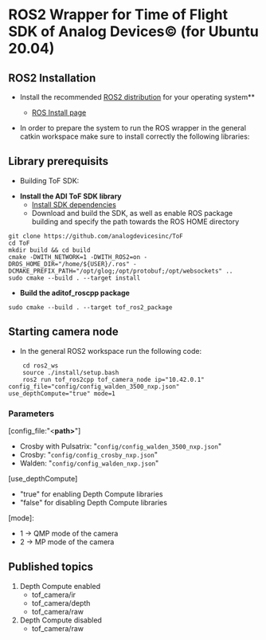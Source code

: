# ROS2 Wrapper for Time of Flight SDK of Analog Devices&copy; (for Ubuntu 20.04)

## ROS2 Installation

- Install the recommended [ROS2 distribution](https://docs.ros.org/en/rolling/Releases.html) for your operating system**
  - [ROS Install page](https://docs.ros.org/en/foxy/Installation.html)

- In order to prepare the system to run the ROS wrapper in the general catkin workspace make sure to install correctly the following libraries:

## Library prerequisits

* Building ToF SDK:
- **Install the ADI ToF SDK library**
  - [Install SDK dependencies](https://github.com/analogdevicesinc/ToF/blob/master/doc/itof/linux_build_instructions.md)
  - Download and build the SDK, as well as enable ROS package building and specify the path towards the ROS HOME directory
```console
git clone https://github.com/analogdevicesinc/ToF
cd ToF
mkdir build && cd build
cmake -DWITH_NETWORK=1 -DWITH_ROS2=on -DROS_HOME_DIR="/home/${USER}/.ros" -DCMAKE_PREFIX_PATH="/opt/glog;/opt/protobuf;/opt/websockets" ..
sudo cmake --build . --target install
```
- **Build the aditof_roscpp package**
```console
sudo cmake --build . --target tof_ros2_package
```

## Starting camera node
- In the general ROS2 workspace run the following code:
```console
    cd ros2_ws
    source ./install/setup.bash
    ros2 run tof_ros2cpp tof_camera_node ip="10.42.0.1" config_file="config/config_walden_3500_nxp.json" use_depthCompute="true" mode=1
```
### Parameters
 [config_file:"<<b>path></b>"]
* Crosby with Pulsatrix: "```config/config_walden_3500_nxp.json```"
* Crosby: "```config/config_crosby_nxp.json```"
* Walden: "```config/config_walden_nxp.json```"

 [use_depthCompute] 
 - "true" for enabling Depth Compute libraries
 - "false" for disabling Depth Compute libraries 

 [mode]:
* 1 -> QMP mode of the camera
* 2 -> MP mode of the camera

## Published topics
1. Depth Compute enabled
   * tof_camera/ir
   * tof_camera/depth
   * tof_camera/raw
2. Depth Compute disabled
   * tof_camera/raw